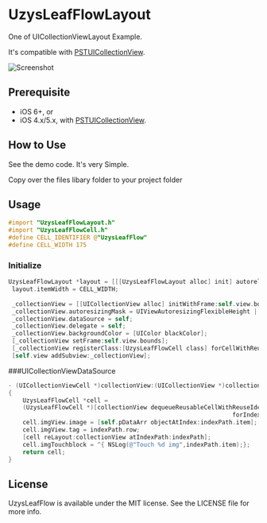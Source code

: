 UzysLeafFlowLayout
================

One of UICollectionViewLayout Example. 

It's compatible with [PSTUICollectionView][1].

![Screenshot](https://github.com/uzysjung/UzysLeafFlowLayout/raw/master/UzysLeafFlowLayout.png)


Prerequisite
------------
* iOS 6+, or
* iOS 4.x/5.x, with [PSTUICollectionView][1].


## How to Use

See the demo code. It's very Simple.

Copy over the files libary folder to your project folder

## Usage


``` objective-c
#import "UzysLeafFlowLayout.h"
#import "UzysLeafFlowCell.h"
#define CELL_IDENTIFIER @"UzysLeafFlow"
#define CELL_WIDTH 175

```

### Initialize


``` objective-c
UzysLeafFlowLayout *layout = [[[UzysLeafFlowLayout alloc] init] autorelease];
 layout.itemWidth = CELL_WIDTH;
 
 _collectionView = [[UICollectionView alloc] initWithFrame:self.view.bounds collectionViewLayout:layout];
 _collectionView.autoresizingMask = UIViewAutoresizingFlexibleHeight | UIViewAutoresizingFlexibleWidth;
 _collectionView.dataSource = self;
 _collectionView.delegate = self;
 _collectionView.backgroundColor = [UIColor blackColor];
 [_collectionView setFrame:self.view.bounds];
 [_collectionView registerClass:[UzysLeafFlowCell class] forCellWithReuseIdentifier:CELL_IDENTIFIER];
 [self.view addSubview:_collectionView];
```

###UICollectionViewDataSource
``` objective-c
- (UICollectionViewCell *)collectionView:(UICollectionView *)collectionView cellForItemAtIndexPath:(NSIndexPath *)indexPath
{
    UzysLeafFlowCell *cell =
    (UzysLeafFlowCell *)[collectionView dequeueReusableCellWithReuseIdentifier:CELL_IDENTIFIER
                                                               forIndexPath:indexPath];
    cell.imgView.image = [self.pDataArr objectAtIndex:indexPath.item];
    cell.imgView.tag = indexPath.row;
    [cell reLayout:collectionView atIndexPath:indexPath];
    cell.imgTouchblock = ^{ NSLog(@"Touch %d img",indexPath.item);};
    return cell;
}
```
License
-------
UzysLeafFlow is available under the MIT license. See the LICENSE file for more info.

[1]: https://github.com/steipete/PSTCollectionView